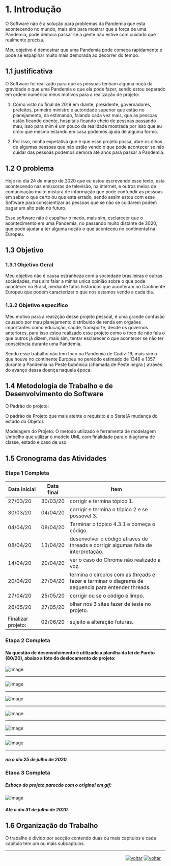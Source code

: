 ﻿
# 1. Introdução

O Software não é a solução para problemas da Pandemia que esta acontecendo no mundo, mais sim para mostrar que a força de uma Pandemia, pode demora passar se a gente não estive com cuidado que realmente precisa.

Meu objetivo é demostrar que uma Pandemia pode começa rapidamente e pode se espaplhar  muito mais demorada ao decorrer do tempo.

## 1.1 justificativa

O Software foi realizado para que as pessoas tenham alguma noçã da gravidade o que uma Pandemia o que ela pode fazer, sendo estou separado em ordem numérica meus motivos para a realização de projeto:

1. Como visto no final de 2019 em diante, presidente, governadores, prefeitos, primeiro ministro e autoridade superior que estão no planejamento, na estimando, falando cada vez mais, que as pessoas estão ficando doente, hospitais ficando cheio de pessoas passando mau, isso para mim é um pouco da realidade mostrada por isso que eu creio que mesmo estando em casa podemos ajuda de alguma forma.

2. Por isso, minha expetativa que é que esse projeto possa, abre os olhos de algumas pessoas que não estão vendo o que pode acontecer se não cuidar das pessoas podemos demora até anos para passar a Pandemia.

## 1.2 O problema

Hoje no dia 24 de março de 2020 que eu estou escrevendo esse texto, esta acontecendo nas emissoras de televisão, na internet, e outros meios de comunicação muito mistura de informação que pode confundir as pessoas em saber o que certo ou que esta errado, sendo assim estou com esse Software para conscientizar as pessoas que se não se cuidarem podem pagar um alto pelo no futuro.

Esse software não é espalhar o medo, mais sim, esclarecer que o acontecimento em uma Pandemia, no passando muito distante de 2020, que pode ajudar a ter alguma noção o que aconteceu no continental na Europeu.

## 1.3 Objetivo

### 1.3.1 Objetivo Geral
Meu objetivo não é causa estranheza com a sociedade brasileiras e outras sociedades, mas sim falar a minha unica opinião sobre o que pode acontecer no Brasil, mediante fatos historicos que aconteram no Continente Europeu que podem caracterizar o que nos estamos vendo a cada dia.

### 1.3.2 Objetivo especifico 
Meu motivo para a realizção desse projeto pessoal, é uma grande confusão causado por mau planejamento distribuido de renda em orgaões importantes como educação, saúde, transporte, desde os governos anteriores, para isso estou realizado esse projeto como o foco de não fala o que outros já dizem, mais sim, tentar esclarecer o que acontecer se não ter consciência durante uma Pandemia.

Sendo esse trabalho não tem foco na Pandemia de Codiv-19, mais sim o que houve no continente Europeu no peréodo estimado de 1346 e 1357 durante a Pandemia na Peste bubônica (chamada de Peste negra ) através do avanço dessa doença naquela época.




## 1.4 Metodologia de Trabalho e de Desenvolvimento do Software

O Padrão do projeto: 
 
O padrão de Projeto que mais atente o requisito é o State(A mudança do estado do Objeto).

Modelagem do Projeto:
O metodo utilizado é ferramenta de modelagem Umbelho que utilizar o modelo UML com finalidade para o diagrama de classe, estado e caso de uso.

## 1.5 Cronograma das Atividades
### Etapa 1 Completa
Data inicial | Data final | Item
------------ | -----------| -----------
27/03/20     |	30/03/20| corrigir e termina tópico  1.
30/03/20     |	04/04/20| corrigir e termina o tópico  2 e se possovel 3.
04/04/20     |  08/04/20 | Terminar o tópico 4.3.1 e começa o código.
08/04/20     | 13/04/20  | desenvolver o código atraves de threads e corrigir algumas falta de interpretação.
14/04/20     | 20/04/20   | ver o caso do Chrome não realizado a voz. 
20/04/20     | 27/04/20  | termina o circulos com as threads e fazer e terminar o diagrama de sequencia para entender threads.
27/04/20     | 25/05/20  | corrigir ou se o código é limpo. 
26/05/20     | 27/05/20  | olhar nos 3 sites fazer de teste no projeto. 
Finalizar projeto: | 02/06/20| sujeito a alteração futuras.

### Etapa 2 Completa

#### Na questão de desenvolvimento é utilizado a planilha da lei de Pareto (80/20), abaixo a foto do deslocamento do projeto:

![Image](https://github.com/guimaraesprogramador/Apresentar-a-Peste-negra-na-europa/blob/k%C3%A9vin/documentos/metodologias%20utilizadas/Etapa%202/Imagens%20da%20planilha%20de%20pareto/PARETO-pagina%20inicial%20-1.png)


***

![Image](https://github.com/guimaraesprogramador/Apresentar-a-Peste-negra-na-europa/blob/k%C3%A9vin/documentos/metodologias%20utilizadas/Etapa%202/Imagens%20da%20planilha%20de%20pareto/PARETO-pagina%20inicial%202.png)

***

![Image](https://github.com/guimaraesprogramador/Apresentar-a-Peste-negra-na-europa/blob/k%C3%A9vin/documentos/metodologias%20utilizadas/Etapa%202/Imagens%20da%20planilha%20de%20pareto/PARETO-pagina%20inicial3.jpg)

*** 

![Image](https://github.com/guimaraesprogramador/Apresentar-a-Peste-negra-na-europa/blob/k%C3%A9vin/documentos/metodologias%20utilizadas/Etapa%202/Imagens%20da%20planilha%20de%20pareto/PARETO-pagina%20inicial4.png)


***

![Image](https://github.com/guimaraesprogramador/Apresentar-a-Peste-negra-na-europa/blob/k%C3%A9vin/documentos/metodologias%20utilizadas/Etapa%202/Imagens%20da%20planilha%20de%20pareto/PARETO-pagina%20inicial5.png)


***

![Image](https://github.com/guimaraesprogramador/Apresentar-a-Peste-negra-na-europa/blob/master/documentos/metodologias%20utilizadas/Etapa%202/Imagens%20da%20planilha%20de%20pareto/PARETO-pagina%20inicial6.png)


***
##### no o dia 25 de julho de 2020.

### Etaoa 3 Completa

#####  Esboço do projeto parecdo com o original em gif:

![Image](https://github.com/guimaraesprogramador/Apresentar-a-Peste-negra-na-europa/blob/master/documentos/imagens/etapa%202/esbo%C3%A7o.gif)

##### Até o  dia 31 de julho de 2020.

## 1.6 Organização do Trabalho
O trabalho é divido por secção contendo  duas ou mais capitulos e cada capitulo tem um ou mais subcaptulos.
***
&nbsp;&nbsp;&nbsp;&nbsp;&nbsp;&nbsp;&nbsp;&nbsp;&nbsp;&nbsp;&nbsp;&nbsp;&nbsp;&nbsp; &nbsp; &nbsp; &nbsp; &nbsp; &nbsp; &nbsp; &nbsp; &nbsp;&nbsp; &nbsp; &nbsp; &nbsp; &nbsp; &nbsp; &nbsp; &nbsp; &nbsp; &nbsp;   &nbsp; &nbsp; &nbsp; &nbsp; &nbsp; &nbsp; &nbsp;&nbsp; &nbsp; &nbsp; &nbsp; &nbsp; &nbsp;&nbsp; &nbsp; &nbsp; &nbsp;&nbsp; &nbsp; &nbsp; &nbsp;&nbsp; &nbsp; &nbsp; &nbsp; 
[![voltar](https://img.icons8.com/material-sharp/24/000000/circled-left-2.png )](https://github.com/guimaraesprogramador/Apresentar-a-Peste-negra-na-europa.)  [![voltar](https://img.icons8.com/material-sharp/24/000000/circled-right-2.png )]( https://github.com/guimaraesprogramador/Apresentar-a-Peste-negra-na-europa./blob/master/documentos/Descri%C3%A7%C3%A3o%20Geral%20do%20Sistema/Descri%C3%A7%C3%A3o%20Geral%20do%20Sistema.md )
